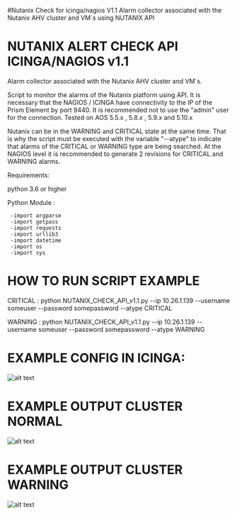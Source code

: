 #Nutanix Check for icinga/nagios V1.1
Alarm collector associated with the Nutanix AHV cluster and VM´s using NUTANIX API

# NUTANIX ALERT CHECK API ICINGA/NAGIOS v1.1

Alarm collector associated with the Nutanix AHV cluster and VM´s.

Script to monitor the alarms of the Nutanix platform using API. It is necessary that the NAGIOS / ICINGA have connectivity to the IP of the Prism Element by port 9440. It is recommended not to use the "admin" user for the connection.
Tested on AOS 5.5.x , 5.8.x , 5.9.x and 5.10.x

Nutanix can be in the WARNING and CRITICAL state at the same time. That is why the script must be executed with the variable "--atype" to indicate that alarms of the CRITICAL or WARNING type are being searched. At the NAGIOS level it is recommended to generate 2 revisions for CRITICAL and WARNING alarms.

Requirements:

python 3.6 or higher

Python Module :

     -import argparse 
     -import getpass 
     -import requests 
     -import urllib3 
     -import datetime 
     -import os 
     -import sys 
     
# HOW TO RUN SCRIPT EXAMPLE
CRITICAL :
     python NUTANIX_CHECK_API_v1.1.py --ip 10.26.1.139 --username someuser --password somepassword --atype CRITICAL

WARNING : 
     python NUTANIX_CHECK_API_v1.1.py --ip 10.26.1.139 --username someuser --password somepassword --atype WARNING


# EXAMPLE CONFIG IN ICINGA:

![alt text](https://github.com/dlira2/Nutanix-check-alarm-for-icinga-nagios/blob/master/HOST_PROFILE_ICINGA.png?raw=true)

# EXAMPLE OUTPUT CLUSTER NORMAL

![alt text](https://github.com/dlira2/Nutanix-check-alarm-for-icinga-nagios/blob/master/NUTANIX_OUTPUT_EXAMPLE%20NO%20ALARM.png?raw=true)

# EXAMPLE OUTPUT CLUSTER WARNING

![alt text](https://github.com/dlira2/Nutanix-check-alarm-for-icinga-nagios/blob/master/NUTANIX_OUTPUT_EXAMPLE_ALARM.png?raw=true)
